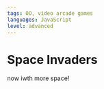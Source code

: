 ```yaml
---
tags: OO, video arcade games
languages: JavaScript
level: advanced
---
```


# Space Invaders

now iwth more space!
 
 
